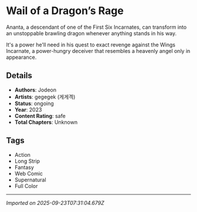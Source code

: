 # Wail of a Dragon’s Rage

Ananta, a descendant of one of the First Six Incarnates, can transform into an unstoppable brawling dragon whenever anything stands in his way. 

It's a power he'll need in his quest to exact revenge against the Wings Incarnate, a power-hungry deceiver that resembles a heavenly angel only in appearance.

## Details
- **Authors**: Jodeon
- **Artists**: gegegek (게게겍)
- **Status**: ongoing
- **Year**: 2023
- **Content Rating**: safe
- **Total Chapters**: Unknown

## Tags
- Action
- Long Strip
- Fantasy
- Web Comic
- Supernatural
- Full Color

---
*Imported on 2025-09-23T07:31:04.679Z*
